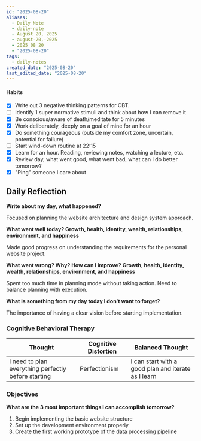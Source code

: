 ```yaml
---
id: "2025-08-20"
aliases:
  - Daily Note
  - daily-note
  - August 20, 2025
  - august-20,-2025
  - 2025 08 20
  - "2025-08-20"
tags:
  - daily-notes
created_date: "2025-08-20"
last_edited_date: "2025-08-20"
---
```


#### Habits

- [x] Write out 3 negative thinking patterns for CBT.
- [ ] Identify 1 super normative stimuli and think about how I can remove it
- [x] Be conscious/aware of death/meditate for 5 minutes
- [x] Work deliberately, deeply on a goal of mine for an hour
- [x] Do something courageous (outside my comfort zone, uncertain, potential for failure)
- [ ] Start wind-down routine at 22:15
- [x] Learn for an hour. Reading, reviewing notes, watching a lecture, etc.
- [x] Review day, what went good, what went bad, what can I do better tomorrow?
- [x] "Ping" someone I care about

## Daily Reflection

**Write about my day, what happened?**

Focused on planning the website architecture and design system approach.

**What went well today? Growth, health, identity, wealth, relationships, environment, and happiness**

Made good progress on understanding the requirements for the personal website project.

**What went wrong? Why? How can I improve? Growth, health, identity, wealth, relationships, environment, and happiness**

Spent too much time in planning mode without taking action. Need to balance planning with execution.

**What is something from my day today I don't want to forget?**

The importance of having a clear vision before starting implementation.

### Cognitive Behavioral Therapy

| Thought | Cognitive Distortion | Balanced Thought |
| ------- | -------------------- | ---------------- |
| I need to plan everything perfectly before starting | Perfectionism | I can start with a good plan and iterate as I learn |

### Objectives

**What are the 3 most important things I can accomplish tomorrow?**

1. Begin implementing the basic website structure
2. Set up the development environment properly
3. Create the first working prototype of the data processing pipeline
